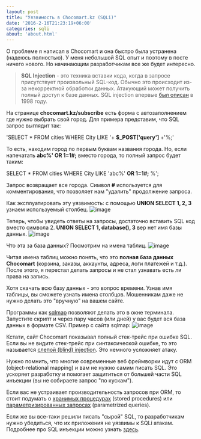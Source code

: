 ```yaml
---
layout: post
title: "Уязвимость в Chocomart.kz (SQLi)"
date: '2016-2-16T21:23:19+06:00'
categories: sqli
about: 'about.html'
---
```

О проблеме я написал в Chocomart и она быстро была устранена (надеюсь полностью).
У меня небольшой SQL опыт и поэтому в посте ничего нового. Но начинающим разработчикам все же будет интересно.
<!--more-->

>**SQL Injection** - это техника вставки кода, когда в запросе присутствует произвольный SQL-код. Обычно это происходит из-за 
некорректной обработки данных. Атакующий может получить полный доступ к базе данных. SQL injection впервые [был описан] в 1998 году.

На странице **chocomart.kz/subscribe** есть форма с автозаполнением где нужно выбрать свой город.
Для примера представим, что SQL запрос выглядит так:

'SELECT * FROM cities WHERE City LIKE '+ **$_POST['query']** +'%;'

То есть, находим город по первым буквам названия города. Но, если напечатать **abc%' OR 1=1#;** вместо города, то полный запрос будет таким:

SELECT * FROM cities WHERE City LIKE 'abc%' **OR 1=1#;** %';

Запрос возвращает все города. Символ **#** используется для комментирования, что позволяет нам "удалить" продолжение запроса.

Как эксплуатировать эту уязвимость: с помощью **UNION SELECT 1, 2, 3** узнаем используемый столбец.
![image][img0]

Теперь, чтобы увидеть ответы на запросы, достаточно вставить SQL код вместо символа 2. **UNION SELECT 1, database(), 3** вер    нет имя базы данных. 
![image][img1]

Что эта за база данных? Посмотрим на имена таблиц.
![image][img2]

Читая имена таблиц можно понять, что это **полная база данных Chocomart** (корзина, заказы, аккаунты, адреса, логи платежей и т.д.).
После этого, я перестал делать запросы и не стал узнавать есть ли права на запись.

Хотя скачать всю базу данных - это вопрос времени. Узнав имя таблицы, вы сможете узнать имена столбцов. Мошенникам даже 
не нужно делать это "вручную" на вашем сайте. 

Программы как [sqlmap] позволяют делать это в окне терминала. Запустите скрипт и через пару часов 
(или дней) у вас будет вся база данных в формате CSV. Пример с сайта sqlmap: 
![image][img3]

Кстати, сайт Chocomart показывал полный стек-трейс при ошибке SQL. Если вы не видите стек-трейс при синтаксической ошибке, 
то это называется [слепой (blind) injection]. Это немного усложняет атаку.

Нужно помнить, что многие современные веб фреймворки идут с ORM (object-relational mapping) и вам не нужно самим писать SQL. 
Это ускоряет разработку и помогает защититься от большей части SQL инъекции (вы не собираете запрос "по кускам"). 

Если вас не устраивает производительность запросов при ORM, то стоит подумать о [хранимых процедурах] (stored procedures) или [параметризированных запросах] 
(parametrized queries). 

Если же вы все-таки решили писать "сырой" SQL, то разработчикам нужно убедиться, что их приложения не уязвимы к SQLi атакам.
Подробнее про SQL инъекции можно узнать [здесь].

[был описан]: http://phrack.org/issues/54/8.html#article
[sqlmap]: http://sqlmap.org
[слепой (blind) injection]: http://www.acunetix.com/websitesecurity/blind-sql-injection/
[хранимых процедурах]: https://en.wikipedia.org/wiki/Stored_procedure
[параметризированных запросах]: https://en.wikipedia.org/wiki/Prepared_statement
[здесь]: http://www.unixwiz.net/techtips/sql-injection.html

[img0]: /assets/images/{{page.slug}}/img0.png
[img1]: /assets/images/{{page.slug}}/img1.png
[img2]: /assets/images/{{page.slug}}/img2.png
[img3]: /assets/images/{{page.slug}}/img3.png